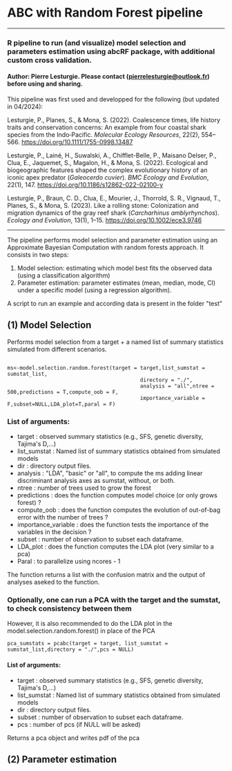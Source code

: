 # ABC with Random Forest pipeline 
--- 

### R pipeline to run (and visualize) model selection and parameters estimation using abcRF package, with additional custom cross validation. 
####  Author: Pierre Lesturgie. Please contact (pierrelesturgie@outlook.fr) before using and sharing. 

This pipeline was first used and developped for the following (but updated in 04/2024): 

Lesturgie, P., Planes, S., & Mona, S. (2022). Coalescence times, life history traits and conservation concerns: An example from four coastal shark species from the Indo‐Pacific. *Molecular Ecology Resources*, 22(2), 554–566. https://doi.org/10.1111/1755-0998.13487

Lesturgie, P., Lainé, H., Suwalski, A., Chifflet-Belle, P., Maisano Delser, P., Clua, E., Jaquemet, S., Magalon, H., & Mona, S. (2022). Ecological and biogeographic features shaped the complex evolutionary history of an iconic apex predator (*Galeocerdo cuvier*). *BMC Ecology and Evolution*, 22(1), 147. https://doi.org/10.1186/s12862-022-02100-y

Lesturgie, P., Braun, C. D., Clua, E., Mourier, J., Thorrold, S. R., Vignaud, T., Planes, S., & Mona, S. (2023). Like a rolling stone: Colonization and migration dynamics of the gray reef shark (*Carcharhinus amblyrhynchos*). *Ecology and Evolution*, 13(1), 1–15. https://doi.org/10.1002/ece3.9746

---

The pipeline performs model selection and parameter estimation using an Approximate Bayesian Computation with random forests approach. 
It consists in two steps: 

1. Model selection: estimating which model best fits the observed data (using a classification algorithm)
2. Parameter estimation: parameter estimates (mean, median, mode, CI) under a specific model (using a regression algorithm). 

A script to run an example and according data is present in the folder "test"

## (1) Model Selection

Performs  model selection from a target + a named list of summary statistics simulated from different scenarios. 

```

ms<-model.selection.random.forest(target = target,list_sumstat = sumstat_list,
                                           directory = "./",
                                           analysis = "all",ntree = 500,predictions = T,compute_oob = F,
                                           importance_variable = F,subset=NULL,LDA_plot=T,paral = F)
```

### List of arguments: 
- target : observed summary statistics (e.g., SFS, genetic diversity, Tajima's D,...)
- list_sumstat : Named list of summary statistics obtained from simulated models 
- dir : directory output files.
- analysis : "LDA", "basic" or "all", to compute the ms adding linear discriminant analysis axes as sumstat, without, or both. 
- ntree : number of trees used to grow the forest
- predictions : does the function computes model choice (or only grows forest) ?
- compute_oob : does the function computes the evolution of out-of-bag error with the number of trees ?
- importance_variable : does the function tests the importance of the variables in the decision ?
- subset : number of observation to subset each dataframe.
- LDA_plot : does the function computes the LDA plot (very similar to a pca)
- Paral : to parallelize using ncores - 1 

The function returns a list with the confusion matrix and the output of analyses aseked to the function. 

### Optionally, one can run a PCA with the target and the sumstat, to check consistency between them 
However, it is also recommended to do the LDA plot in the model.selection.random.forest() in place of the PCA 

```
pca_sumstats = pcabc(target = target, list_sumstat = sumstat_list,directory = "./",pcs = NULL)
```

#### List of arguments: 
- target : observed summary statistics (e.g., SFS, genetic diversity, Tajima's D,...)
- list_sumstat : Named list of summary statistics obtained from simulated models 
- dir : directory output files.
- subset : number of observation to subset each dataframe.
- pcs : number of pcs (if NULL will be asked) 

Returns a pca object and writes pdf of the pca

## (2) Parameter estimation 

